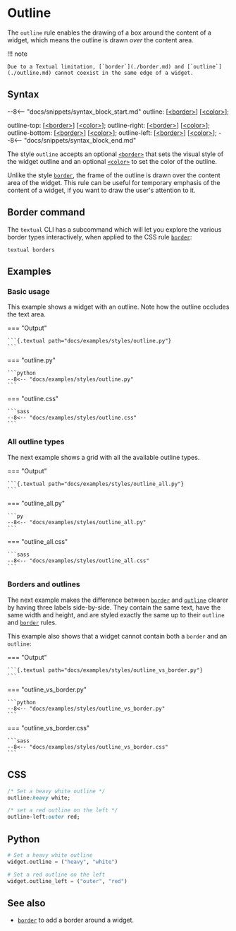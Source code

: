 # Outline

The `outline` rule enables the drawing of a box around the content of a widget, which means the outline is drawn _over_ the content area.

!!! note

    Due to a Textual limitation, [`border`](./border.md) and [`outline`](./outline.md) cannot coexist in the same edge of a widget.

## Syntax

--8<-- "docs/snippets/syntax_block_start.md"
outline: [<a href="../../css_types/border">&lt;border&gt;</a>] [<a href="../../css_types/color">&lt;color&gt;</a>];

outline-top: [<a href="../../css_types/border">&lt;border&gt;</a>] [<a href="../../css_types/color">&lt;color&gt;</a>];
outline-right: [<a href="../../css_types/border">&lt;border&gt;</a>] [<a href="../../css_types/color">&lt;color&gt;</a>];
outline-bottom: [<a href="../../css_types/border">&lt;border&gt;</a>] [<a href="../../css_types/color">&lt;color&gt;</a>];
outline-left: [<a href="../../css_types/border">&lt;border&gt;</a>] [<a href="../../css_types/color">&lt;color&gt;</a>];
--8<-- "docs/snippets/syntax_block_end.md"

The style `outline` accepts an optional [`<border>`](../../css_types/border) that sets the visual style of the widget outline and an optional [`<color>`](../../css_types/color) to set the color of the outline.

Unlike the style [`border`](./border.md), the frame of the outline is drawn over the content area of the widget.
This rule can be useful for temporary emphasis of the content of a widget, if you want to draw the user's attention to it.

## Border command

The `textual` CLI has a subcommand which will let you explore the various border types interactively, when applied to the CSS rule [`border`](../styles/border.md):

```
textual borders
```

## Examples

### Basic usage

This example shows a widget with an outline. Note how the outline occludes the text area.

=== "Output"

    ```{.textual path="docs/examples/styles/outline.py"}
    ```

=== "outline.py"

    ```python
    --8<-- "docs/examples/styles/outline.py"
    ```

=== "outline.css"

    ```sass
    --8<-- "docs/examples/styles/outline.css"
    ```

### All outline types

The next example shows a grid with all the available outline types.

=== "Output"

    ```{.textual path="docs/examples/styles/outline_all.py"}
    ```

=== "outline_all.py"

    ```py
    --8<-- "docs/examples/styles/outline_all.py"
    ```

=== "outline_all.css"

    ```sass
    --8<-- "docs/examples/styles/outline_all.css"
    ```

### Borders and outlines

The next example makes the difference between [`border`](./border.md) and [`outline`](./outline.md) clearer by having three labels side-by-side.
They contain the same text, have the same width and height, and are styled exactly the same up to their `outline` and [`border`](./border.md) rules.

This example also shows that a widget cannot contain both a `border` and an `outline`:

=== "Output"

    ```{.textual path="docs/examples/styles/outline_vs_border.py"}
    ```

=== "outline_vs_border.py"

    ```python
    --8<-- "docs/examples/styles/outline_vs_border.py"
    ```

=== "outline_vs_border.css"

    ```sass
    --8<-- "docs/examples/styles/outline_vs_border.css"
    ```

## CSS

```sass
/* Set a heavy white outline */
outline:heavy white;

/* set a red outline on the left */
outline-left:outer red;
```

## Python

```python
# Set a heavy white outline
widget.outline = ("heavy", "white")

# Set a red outline on the left
widget.outline_left = ("outer", "red")
```

## See also

 - [`border`](./border.md) to add a border around a widget.

